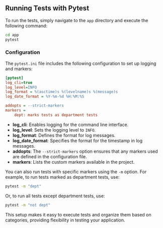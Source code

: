 ## Running Tests with Pytest

To run the tests, simply navigate to the `app` directory and execute the following command:

```bash
cd app
pytest
```

### Configuration

The `pytest.ini` file includes the following configuration to set up logging and markers:

```ini
[pytest]
log_cli=true
log_level=INFO
log_format = %(asctime)s %(levelname)s %(message)s
log_date_format = %Y-%m-%d %H:%M:%S

addopts = --strict-markers  
markers =
    dept: marks tests as department tests
```

- **log_cli**: Enables logging for the command line interface.
- **log_level**: Sets the logging level to `INFO`.
- **log_format**: Defines the format for log messages.
- **log_date_format**: Specifies the format for the timestamp in log messages.
- **addopts**: The `--strict-markers` option ensures that any markers used are defined in the configuration file.
- **markers**: Lists the custom markers available in the project.

You can also run tests with specific markers using the `-m` option. For example, to run tests marked as department tests, use:

```bash
pytest -m "dept"
```

Or, to run all tests except department tests, use:

```bash
pytest -m "not dept"
```

This setup makes it easy to execute tests and organize them based on categories, providing flexibility in testing your application.